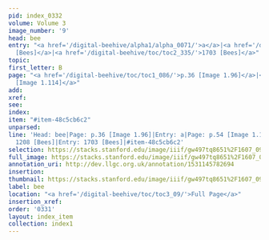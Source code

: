 ```yaml
---
pid: index_0332
volume: Volume 3
image_number: '9'
head: bee
entry: "<a href='/digital-beehive/alpha1/alpha_0071/'>a</a>|<a href='/digital-beehive/toc/toc2_235/'>1208
  [Bees]</a>|<a href='/digital-beehive/toc/toc2_335/'>1703 [Bees]</a>"
topic: 
first_letter: B
page: "<a href='/digital-beehive/toc/toc1_086/'>p.36 [Image 1.96]</a>|<a href='/digital-beehive/toc/toc1_104/'>p.54
  [Image 1.114]</a>"
add: 
xref: 
see: 
index: 
item: "#item-48c5cb6c2"
unparsed: 
line: 'Head: bee|Page: p.36 [Image 1.96]|Entry: a|Page: p.54 [Image 1.114]|Entry:
  1208 [Bees]|Entry: 1703 [Bees]|#item-48c5cb6c2'
selection: https://stacks.stanford.edu/image/iiif/gw497tq8651%2F1607_0952/1588,2757,806,155/full/0/default.jpg
full_image: https://stacks.stanford.edu/image/iiif/gw497tq8651%2F1607_0952/full/full/0/default.jpg
annotation_uri: http://dev.llgc.org.uk/annotation/1531145782694
insertion: 
thumbnail: https://stacks.stanford.edu/image/iiif/gw497tq8651%2F1607_0952/1588,2757,806,155/150,/0/default.jpg
label: bee
location: "<a href='/digital-beehive/toc/toc3_09/'>Full Page</a>"
insertion_xref: 
order: '0331'
layout: index_item
collection: index1
---
```

